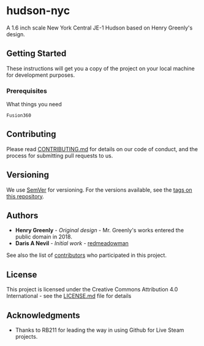 # hudson-nyc

A 1.6 inch scale New York Central JE-1 Hudson based on Henry Greenly's design.

## Getting Started

These instructions will get you a copy of the project on your local machine for development purposes.

### Prerequisites

What things you need

```
Fusion360
```

## Contributing

Please read [CONTRIBUTING.md](https://gist.github.com/PurpleBooth/b24679402957c63ec426) for details on our code of conduct, and the process for submitting pull requests to us.

## Versioning

We use [SemVer](http://semver.org/) for versioning. For the versions available, see the [tags on this repository](https://github.com/IBLS/hudson-nyc/tags). 

## Authors

* **Henry Greenly** - *Original design* - Mr. Greenly's works entered the public domain in 2018.
* **Daris A Nevil** - *Initial work* - [redmeadowman](https://github.com/redmeadowman)

See also the list of [contributors](https://github.com/IBLS/hudson-nyc/contributors) who participated in this project.

## License

This project is licensed under the Creative Commons Attribution 4.0 International - see the [LICENSE.md](LICENSE.md) file for details

## Acknowledgments

* Thanks to RB211 for leading the way in using Github for Live Steam projects.
